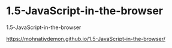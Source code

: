 # 1.5-JavaScript-in-the-browser
 1.5-JavaScript-in-the-browser

https://mohnatiydemon.github.io/1.5-JavaScript-in-the-browser/
